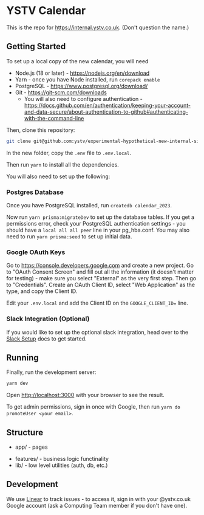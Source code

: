 # YSTV Calendar

This is the repo for https://internal.ystv.co.uk. (Don't question the name.)

## Getting Started

To set up a local copy of the new calendar, you will need

- Node.js (18 or later) - https://nodejs.org/en/download
- Yarn - once you have Node installed, run `corepack enable`
- PostgreSQL - https://www.postgresql.org/download/
- Git - https://git-scm.com/downloads
  - You will also need to configure authentication - https://docs.github.com/en/authentication/keeping-your-account-and-data-secure/about-authentication-to-github#authenticating-with-the-command-line

Then, clone this repository:

```sh
git clone git@github.com:ystv/experimental-hypothetical-new-internal-site-idea.git
```

In the new folder, copy the `.env` file to `.env.local`.

Then run `yarn` to install all the dependencies.

You will also need to set up the following:

### Postgres Database

Once you have PostgreSQL installed, run `createdb calendar_2023`.

Now run `yarn prisma:migrateDev` to set up the database tables.
If you get a permissions error, check your PostgreSQL authentication settings - you should have a `local all all peer` line in your pg_hba.conf.
You may also need to run `yarn prisma:seed` to set up initial data.

### Google OAuth Keys

Go to https://console.developers.google.com and create a new project.
Go to "OAuth Consent Screen" and fill out all the information (it doesn't matter for testing) - make sure you select "External" as the very first step.
Then go to "Credentials".
Create an OAuth Client ID, select "Web Application" as the type, and copy the Client ID.

Edit your `.env.local` and add the Client ID on the `GOOGLE_CLIENT_ID=` line.

### Slack Integration (Optional)

If you would like to set up the optional slack integration, head over to the [Slack Setup](/docs/setup_slack.md) docs to get started.

## Running

Finally, run the development server:

```bash
yarn dev
```

Open [http://localhost:3000](http://localhost:3000) with your browser to see the result.

To get admin permissions, sign in once with Google, then run `yarn do promoteUser <your email>`.

## Structure

- app/ - pages
<!-- TODO - https://linear.app/ystv/issue/WEB-101/api-time
- app/api/ - api routes (trpc and REST)
  -->
- features/ - business logic functinality
- lib/ - low level utilities (auth, db, etc.)

## Development

We use [Linear](https://linear.app/ystv) to track issues - to access it, sign in with your @ystv.co.uk Google account (ask a Computing Team member if you don't have one).
